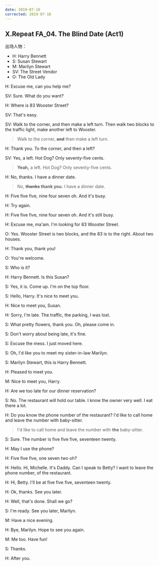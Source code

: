 ```yaml
---
date: 2019-07-16
corrected: 2019-07-16
---
```


## X.Repeat FA_04. The Blind Date (Act1)

出场人物：

- H: Harry Bennett
- S: Susan Stewart
- M: Marilyn Stewart
- SV: The Street Vendor
- O: The Old Lady

H: Excuse me, can you help me?

SV: Sure. What do you want?

H: Where is 83 Wooster Street?

SV: That's easy.

SV: Walk to the corner, and then make a left turn. Then walk two blocks to the traffic light, make another left to Wooster.

> Walk to the corner, **~~and~~** then make a left turn.

H: Thank you. To the corner, and then a left?

SV: Yes, a left. Hot Dog? Only seventy-five cents.

> **Yeah,** a left. Hot Dog? Only seventy-five cents.

H: No, thanks. I have a dinner date.

> No, **~~thanks~~ thank you.** I have a dinner date.

H: Five five five, nine four seven oh. And it's busy.

H: Try again.

H: Five five five, nine four seven oh. And it's still busy.

H: Excuse me, ma'am. I'm looking for 83 Wooster Street.

O: Yes. Wooster Street is two blocks, and the 83 is to the right. About two houses.

H: Thank you, thank you!

O: You're welcome.

S: Who is it?

H: Harry Bennett. Is this Susan?

S: Yes, it is. Come up. I'm on the top floor.

S: Hello, Harry. It's nice to meet you.

H: Nice to meet you, Susan.

H: Sorry, I'm late. The traffic, the parking, I was lost.

S: What pretty flowers, thank you. Oh, please come in.

S: Don't worry about being late, it's fine.

S: Excuse the mess. I just moved here.

S: Oh, I'd like you to meet my sister-in-law Marilyn.

S: Marilyn Stewart, this is Harry Bennett.

H: Pleased to meet you.

M: Nice to meet you, Harry.

H: Are we too late for our dinner reservation?

S: No. The restaurant will hold our table. I know the owner very well. I eat there a lot.

H: Do you know the phone number of the restaurant? I'd like to call home and leave the number with baby-sitter.

> I'd like to call home and leave the number with **the** baby-sitter.

S: Sure. The number is five five five, seventeen twenty.

H: May I use the phone?

H: Five five five, one seven two oh?

H: Hello. Hi, Michelle. It's Daddy. Can I speak to Betty? I want to leave the phone number, of the restaurant.

H: Hi, Betty. I'll be at five five five, seventeen twenty.

H: Ok, thanks. See you later.

H: Well, that's done. Shall we go?

S: I'm ready. See you later, Marilyn.

M: Have a nice evening.

H: Bye, Marilyn. Hope to see you again.

M: Me too. Have fun!

S: Thanks.

H: After you.
